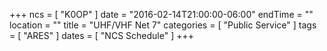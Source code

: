 +++
ncs = [ "K0OP" ]
date = "2016-02-14T21:00:00-06:00"
endTime = ""
location = ""
title = "UHF/VHF Net 7"
categories = [ "Public Service" ]
tags = [ "ARES" ]
dates = [ "NCS Schedule" ]
+++
